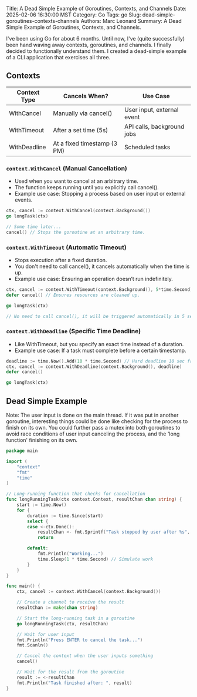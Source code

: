 Title: A Dead Simple Example of Goroutines, Contexts, and Channels
Date: 2025-02-06 16:30:00 MST
Category: Go
Tags: go
Slug: dead-simple-goroutines-contexts-channels
Authors: Marc Leonard
Summary: A Dead Simple Example of Goroutines, Contexts, and Channels.

I've been using Go for about 6 months. Until now, I've (quite successfully) been hand waving away contexts, goroutines, and channels. I finally decided to functionally understand them. I created a dead-simple example of a CLI application that exercises all three. 

## Contexts

| Context Type | 	Cancels When?                                    | 	Use Case                   |
|------------|---------------------------------------------------|-----------------------------|
| WithCancel	| Manually via cancel()                             | 	User input, external event |
| WithTimeout| 	After a set time (5s)	| API calls, background jobs  |
| WithDeadline	| At a fixed timestamp (3 PM)	| Scheduled tasks             |

### `context.WithCancel` (Manual Cancellation)

- Used when you want to cancel at an arbitrary time.
- The function keeps running until you explicitly call cancel().
- Example use case: Stopping a process based on user input or external events.

```go
ctx, cancel := context.WithCancel(context.Background())
go longTask(ctx)

// Some time later...
cancel() // Stops the goroutine at an arbitrary time.
```

### `context.WithTimeout` (Automatic Timeout)

- Stops execution after a fixed duration.
- You don't need to call cancel(), it cancels automatically when the time is up.
- Example use case: Ensuring an operation doesn’t run indefinitely.

```go
ctx, cancel := context.WithTimeout(context.Background(), 5*time.Second)
defer cancel() // Ensures resources are cleaned up.

go longTask(ctx)

// No need to call cancel(), it will be triggered automatically in 5 sec.
```

### `context.WithDeadline` (Specific Time Deadline)

- Like WithTimeout, but you specify an exact time instead of a duration.
- Example use case: If a task must complete before a certain timestamp.

```go 
deadline := time.Now().Add(10 * time.Second) // Hard deadline 10 sec from now
ctx, cancel := context.WithDeadline(context.Background(), deadline)
defer cancel()

go longTask(ctx)
```

## Dead Simple Example

Note: The user input is done on the main thread. If it was put in another goroutine, interesting things could be done like checking for the process to finish on its own. You could further pass a mutex into both goroutines to avoid race conditions of user input canceling the process, and the 'long function' finishing on its own.

```go
package main

import (
	"context"
	"fmt"
	"time"
)

// Long-running function that checks for cancellation
func longRunningTask(ctx context.Context, resultChan chan string) {
	start := time.Now()
	for {
		duration := time.Since(start)
		select {
		case <-ctx.Done():
			resultChan <- fmt.Sprintf("Task stopped by user after %s", duration.String()) // Send the result to main
			return

		default:
			fmt.Println("Working...")
			time.Sleep(1 * time.Second) // Simulate work
		}
	}
}

func main() {
	ctx, cancel := context.WithCancel(context.Background())

	// Create a channel to receive the result
	resultChan := make(chan string)

	// Start the long-running task in a goroutine
	go longRunningTask(ctx, resultChan)

	// Wait for user input
	fmt.Println("Press ENTER to cancel the task...")
	fmt.Scanln()

	// Cancel the context when the user inputs something
	cancel()

	// Wait for the result from the goroutine
	result := <-resultChan
	fmt.Println("Task finished after: ", result)
}
```